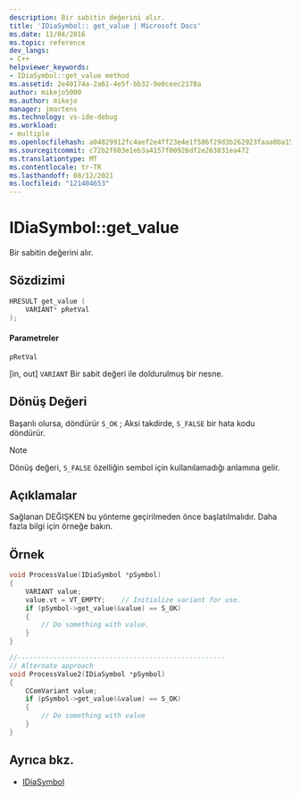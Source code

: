 ```yaml
---
description: Bir sabitin değerini alır.
title: 'IDiaSymbol:: get_value | Microsoft Docs'
ms.date: 11/04/2016
ms.topic: reference
dev_langs:
- C++
helpviewer_keywords:
- IDiaSymbol::get_value method
ms.assetid: 2e40174a-2a61-4e5f-bb32-9e0ceec2178a
author: mikejo5000
ms.author: mikejo
manager: jmartens
ms.technology: vs-ide-debug
ms.workload:
- multiple
ms.openlocfilehash: a04829912fc4aef2e4ff23e4e1f586f29d3b262923faaa0ba156d541884c6914
ms.sourcegitcommit: c72b2f603e1eb3a4157f00926df2e263831ea472
ms.translationtype: MT
ms.contentlocale: tr-TR
ms.lasthandoff: 08/12/2021
ms.locfileid: "121404653"
---
```

# <a name="idiasymbolget_value"></a>IDiaSymbol::get_value
Bir sabitin değerini alır.

## <a name="syntax"></a>Sözdizimi

```C++
HRESULT get_value (
    VARIANT* pRetVal
);
```

#### <a name="parameters"></a>Parametreler
`pRetVal`

[in, out] `VARIANT` Bir sabit değeri ile doldurulmuş bir nesne.

## <a name="return-value"></a>Dönüş Değeri
Başarılı olursa, döndürür `S_OK` ; Aksi takdirde, `S_FALSE` bir hata kodu döndürür.

> [!NOTE]
> Dönüş değeri, `S_FALSE` özelliğin sembol için kullanılamadığı anlamına gelir.

## <a name="remarks"></a>Açıklamalar
Sağlanan DEĞIŞKEN bu yönteme geçirilmeden önce başlatılmalıdır. Daha fazla bilgi için örneğe bakın.

## <a name="example"></a>Örnek

```C++
void ProcessValue(IDiaSymbol *pSymbol)
{
    VARIANT value;
    value.vt = VT_EMPTY;    // Initialize variant for use.
    if (pSymbol->get_value(&value) == S_OK)
    {
        // Do something with value.
    }
}

//----------------------------------------------------
// Alternate approach
void ProcessValue2(IDiaSymbol *pSymbol)
{
    CComVariant value;
    if (pSymbol->get_value(&value) == S_OK)
    {
        // Do something with value
    }
}
```

## <a name="see-also"></a>Ayrıca bkz.
- [IDiaSymbol](../../debugger/debug-interface-access/idiasymbol.md)
